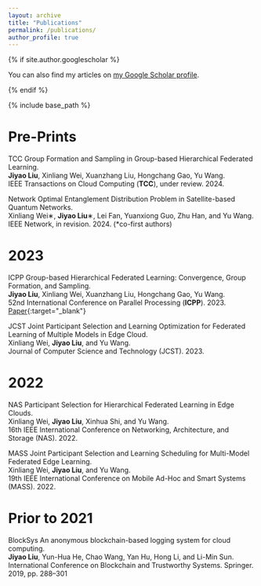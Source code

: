 ```yaml
---
layout: archive
title: "Publications"
permalink: /publications/
author_profile: true
---
```


{% if site.author.googlescholar %}
  <div class="wordwrap">You can also find my articles on <a href="{{site.author.googlescholar}}">my Google Scholar profile</a>.</div>  

{% endif %}  

{% include base_path %}  

<!-- {% for post in site.publications reversed %}
  {% include archive-single.html %}
{% endfor %} -->


# Pre-Prints

TCC         Group Formation and Sampling in Group-based Hierarchical Federated Learning.  
            **Jiyao Liu**, Xinliang Wei, Xuanzhang Liu, Hongchang Gao, Yu Wang.  
            IEEE Transactions on Cloud Computing (**TCC**), under review. 2024.  

Network     Optimal Entanglement Distribution Problem in Satellite-based Quantum Networks.  
            Xinliang Wei∗, **Jiyao Liu**∗, Lei Fan, Yuanxiong Guo, Zhu Han, and Yu Wang.  
            IEEE Network, in revision. 2024. (*co-first authors)  

# 2023

ICPP        Group-based Hierarchical Federated Learning: Convergence, Group Formation, and Sampling.  
            **Jiyao Liu**, Xinliang Wei, Xuanzhang Liu, Hongchang Gao, Yu Wang.  
            52nd International Conference on Parallel Processing (**ICPP**). 2023.  
            [Paper](/files/papers/2023/gfl-icpp-23.pdf){:target="_blank"}

JCST        Joint Participant Selection and Learning Optimization for Federated Learning of Multiple Models in Edge Cloud.  
            Xinliang Wei, **Jiyao Liu**, and Yu Wang.  
            Journal of Computer Science and Technology (JCST). 2023.  

# 2022

NAS         Participant Selection for Hierarchical Federated Learning in Edge Clouds.  
            Xinliang Wei, **Jiyao Liu**, Xinhua Shi, and Yu Wang.  
            16th IEEE International Conference on Networking, Architecture, and Storage (NAS). 2022.  

MASS        Joint Participant Selection and Learning Scheduling for Multi-Model Federated Edge Learning.  
            Xinliang Wei, **Jiyao Liu**, and Yu Wang.  
            19th IEEE International Conference on Mobile Ad-Hoc and Smart Systems (MASS). 2022.  


# Prior to 2021

BlockSys    An anonymous blockchain-based logging system for cloud computing.  
            **Jiyao Liu**, Yun-Hua He, Chao Wang, Yan Hu, Hong Li, and Li-Min Sun.  
            International Conference on Blockchain and Trustworthy Systems. Springer. 2019, pp. 288–301  

